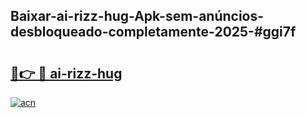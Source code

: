 ## Baixar-ai-rizz-hug-Apk-sem-anúncios-desbloqueado-completamente-2025-#ggi7f

# <h2><a href="https://ainizakaria.my?title=ai-rizz-hug&ref=22M">🔗👉 🔴 ai-rizz-hug</a></h2>

[![acn](https://github.com/user-attachments/assets/0f9c940e-d8b0-45ae-aac7-cd30a18b3e1c)](https://ainizakaria.my?title=ai-rizz-hug&ref=22M)

